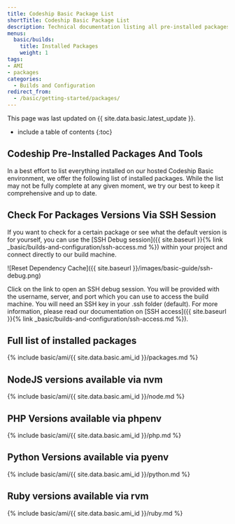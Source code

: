 ```yaml
---
title: Codeship Basic Package List
shortTitle: Codeship Basic Package List
description: Technical documentation listing all pre-installed packages and tools of the Codeship Basic build environment
menus:
  basic/builds:
    title: Installed Packages
    weight: 1
tags:
- AMI
- packages
categories:
  - Builds and Configuration
redirect_from:
  - /basic/getting-started/packages/
---
```


<div class="info-block">
This page was last updated on {{ site.data.basic.latest_update }}.
</div>

* include a table of contents
{:toc}

## Codeship Pre-Installed Packages And Tools

In a best effort to list everything installed on  our hosted Codeship Basic environment, we offer the following list of installed packages. While the list may not be fully complete at any given moment, we try our best to keep it comprehensive and up to date.

## Check For Packages Versions Via SSH Session

If you want to check for a certain package or see what the default version is for yourself, you can use the [SSH Debug session]({{ site.baseurl }}{% link _basic/builds-and-configuration/ssh-access.md %}) within your project and connect directly to our build machine.

![Reset Dependency Cache]({{ site.baseurl }}/images/basic-guide/ssh-debug.png)

Click on the link to open an SSH debug session. You will be provided with the username, server, and port which you can use to access the build machine. You will need an SSH key in your .ssh folder (default). For more information, please read our documentation on [SSH access]({{ site.baseurl }}{% link _basic/builds-and-configuration/ssh-access.md %}).

## Full list of installed packages
{% include basic/ami/{{ site.data.basic.ami_id }}/packages.md %}

## NodeJS versions available via nvm
{% include basic/ami/{{ site.data.basic.ami_id }}/node.md %}

## PHP Versions available via phpenv
{% include basic/ami/{{ site.data.basic.ami_id }}/php.md %}

## Python Versions available via pyenv
{% include basic/ami/{{ site.data.basic.ami_id }}/python.md %}

## Ruby versions available via rvm
{% include basic/ami/{{ site.data.basic.ami_id }}/ruby.md %}
